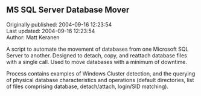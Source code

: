 ## MS SQL Server Database Mover  
Originally published: 2004-09-16 12:23:54  
Last updated: 2004-09-16 12:23:54  
Author: Matt Keranen  
  
A script to automate the movement of databases from one Microsoft SQL Server to another. Designed to detach, copy, and reattach database files with a single call. Used to move databases with a minimum of downtime.

Process contains examples of Windows Cluster detection, and the querying of physical database characteristics and operations (default directories, list of files comprising database, detach/attach, login/SID matching).